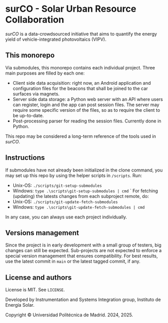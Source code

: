 # surCO - Solar Urban Resource Collaboration

*surCO* is a data-crowdsourced initiative that aims to quantify the energy yield of vehicle-integrated photovoltaics (VIPV).

## This monorepo

Via submodules, this monorepo contains each individual project. Three main purposes are filled by each one:

- Client side data acquisition: right now, an Android application and configuration files for the beacons that shall be joined to the car surfaces via magnets.
- Server side data storage: a Python web server with an API where users can register, login and the app can post session files. The server may require some specific version of the files, so as to require the client to be up-to-date.
- Post-processing parser for reading the session files. Currently done in Python.

This repo may be considered a long-term reference of the tools used in *surCO*.

## Instructions

If submodules have not already been initialized in the clone command, you may set up this repo by using the helper scripts in `/scripts`. Run:
- Unix-OS: `./scripts/git-setup-submodules`
- Windows: `type .\scripts\git-setup-submodules | cmd`
`
For fetching (updating) the latests changes from each subproject remote, do:
- Unix-OS: `./scripts/git-update-fetch-submodules`
- Windows: `type .\scripts\git-update-fetch-submodules | cmd`

In any case, you can always use each project individually.

## Versions management

Since the project is in early development with a small group of testers, big changes can still be expected. Sub-projects are not expected to enforce a special version management that ensures compatibility. For best results, use the latest commit in `main` or the latest tagged commit, if any.

## License and authors

License is MIT. See `LICENSE`.

Developed by Instrumentation and Systems Integration group, Instituto de Energía Solar.

Copyright © Universidad Politécnica de Madrid. 2024, 2025.
